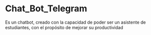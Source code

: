 # Chat_Bot_Telegram
Es un chatbot, creado con la capacidad de poder ser un asistente de estudiantes, con el propósito de mejorar su productividad
